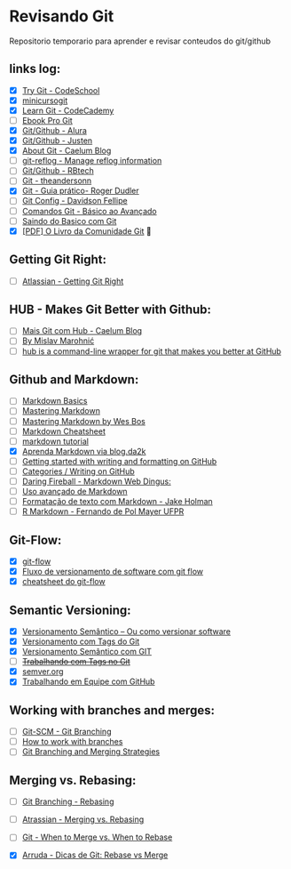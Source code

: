 # Revisando Git

Repositorio temporario para aprender e revisar conteudos do git/github


## links log: 

* [x] [Try Git - CodeSchool](https://try.github.io/levels/1/challenges/1)
* [x] [minicursogit](http://minicursogit.github.io/)
* [x] [Learn Git - CodeCademy](https://www.codecademy.com/learn/learn-git)
* [ ] [Ebook Pro Git](https://git-scm.com/book/en/v2)
* [x] [Git/Github - Alura](https://cursos.alura.com.br/course/git)
* [x] [Git/Github - Justen](http://willianjusten.teachable.com/courses/git-e-github-para-iniciantes/lectures/908680 "Basic about ramifications - (Branches)")
* [x] [About Git - Caelum Blog](http://bit.ly/git-nem-tudo-esta-perdido) 
* [ ] [git-reflog - Manage reflog information](https://git-scm.com/docs/git-reflog)
* [ ] [Git/Github - RBtech](http://bit.ly/CursoBasicoGit-RBtech)
* [ ] [Git - theandersonn](http://bit.ly/ComandosGit)
* [x] [Git - Guia prático- Roger Dudler](http://rogerdudler.github.io/git-guide/index.pt_BR.html) 
* [ ] [Git Config - Davidson Fellipe](http://bit.ly/Configurando-Git-Como-Profissinal)
* [ ] [Comandos Git - Básico ao Avançado](http://comandosgit.github.io/)
* [ ] [Saindo do Basico com Git](http://imasters.com.br/desenvolvimento/saindo-do-basico-com-git/ "via portal iMasters")
* [x] [[PDF] O Livro da Comunidade Git](http://djalma.blog.br/material-texto/git-book.pdf) 👏 

## Getting Git Right:
* [ ] [Atlassian - Getting Git Right](https://www.atlassian.com/git/ "Getting Git right, with tutorials, news and tips.")

## HUB - Makes Git Better with Github:
* [ ] [Mais Git com Hub - Caelum Blog](http://blog.caelum.com.br/github-na-linha-de-comando/)
* [ ] [By Mislav Marohnić](https://github.com/github/hub)
* [ ] [hub is a command-line wrapper for git that makes you better at GitHub](https://hub.github.com/)

## Github and Markdown:

* [ ] [Markdown Basics](http://markdown-guide.readthedocs.io/en/latest/basics.html "This should cover 99% of your Markdown needs!")
* [ ] [Mastering Markdown](https://guides.github.com/features/mastering-markdown/ "markdown by GitHub")
* [ ] [Mastering Markdown by Wes Bos](https://www.youtube.com/playlist?list=PLu8EoSxDXHP7v7K5nZSMo9XWidbJ_Bns3 "Video Tutorials by Wes Bos")
* [ ] [Markdown Cheatsheet](https://github.com/adam-p/markdown-here/wiki/Markdown-Cheatsheet "markdown guide by Adam Pritchard")
* [ ] [markdown tutorial](http://www.markdowntutorial.com/ "Markdown Tutotial")
* [x] [Aprenda Markdown via blog.da2k](http://blog.da2k.com.br/2015/02/08/aprenda-markdown/ "Aprenda Markdown by da2k")
* [ ] [Getting started with writing and formatting on GitHub](https://help.github.com/articles/getting-started-with-writing-and-formatting-on-github/ "Writing on GitHub")
* [ ] [Categories / Writing on GitHub](https://help.github.com/categories/writing-on-github/)
* [ ] [Daring Fireball - Markdown Web Dingus:](http://daringfireball.net/projects/markdown/dingus)
* [ ] [Uso avançado de Markdown](http://aprender19.unb.br/help.php?file=advanced_markdown.html)
* [ ] [Formatação de texto com Markdown - Jake Holman](https://support.zendesk.com/hc/pt-br/articles/203691016-Formata%C3%A7%C3%A3o-de-texto-com-Markdown)
* [ ] [R Markdown - Fernando de Pol Mayer UFPR](http://www.leg.ufpr.br/~fernandomayer/useR/Rmarkdown-rautu.html)

## Git-Flow:

* [x] [git-flow](https://github.com/nvie/gitflow)
* [x] [Fluxo de versionamento de software com git flow](https://www.youtube.com/watch?v=0L1zx7l6JSc)
* [x] [cheatsheet do git-flow](http://danielkummer.github.io/git-flow-cheatsheet/index.pt_BR.html)

## Semantic Versioning:

* [x] [Versionamento Semântico – Ou como versionar software](https://fjorgemota.com/versionamento-semantico-ou-como-versionar-software/)
* [x] [Versionamento com Tags do Git](http://bit.ly/semantica-de-versionamento-com-tags-do-git)
* [x] [Versionamento Semântico com GIT](http://www.jorgejardim.com.br/versionamento-semantico-com-git/)
* [ ] ~~[Trabalhando com Tags no Git](http://martinsdev.com.br/sem-categoria/trabalhando-com-tags-no-git)~~
* [x] [semver.org](http://semver.org/)
* [x] [Trabalhando em Equipe com GitHub](http://slides.com/renatofilho/github-equipe#/)

## Working with branches and merges:

* [ ] [Git-SCM - Git Branching](http://bit.ly/Basic-Branching-and-Merging)
* [ ] [How to work with branches](https://youtu.be/JTE2Fn_sCZs)
* [ ] [Git Branching and Merging Strategies](https://youtu.be/to6tIdy5rNc)

## Merging vs. Rebasing:

* [ ] [Git Branching - Rebasing](https://git-scm.com/book/en/v2/Git-Branching-Rebasing "Git --distributed-is-the-new-centralized")
* [ ] [Atrassian - Merging vs. Rebasing](https://www.atlassian.com/git/tutorials/merging-vs-rebasing/ "atlassian - Tutorials: Merging vs. Rebasing")
* [ ] [Git - When to Merge vs. When to Rebase](https://www.derekgourlay.com/blog/git-when-to-merge-vs-when-to-rebase/ "via Derek Gourlay")
* [x] [Arruda - Dicas de Git: Rebase vs Merge](http://www.arruda.blog.br/programacao/dicas-de-git-rebase-vs-merge/)
 
